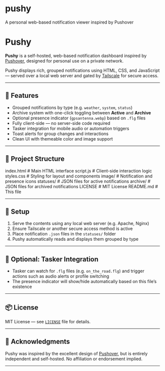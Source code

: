 # pushy
A personal web-based notification viewer inspired by Pushover

# Pushy

**Pushy** is a self-hosted, web-based notification dashboard inspired by [Pushover](https://pushover.net), designed for personal use on a private network.

Pushy displays rich, grouped notifications using HTML, CSS, and JavaScript — served over a local web server and gated by [Tailscale](https://tailscale.com) for secure access.

---

## 🔧 Features

- Grouped notifications by type (e.g. `weather`, `system`, `status`)
- Archive system with one-click toggling between **Active** and **Archive**
- Optional presence indicator (`gpsantenna.webp`) based on `.flg` files
- Fully client-side — no server-side code required
- Tasker integration for mobile audio or automation triggers
- Toast alerts for group changes and interactions
- Clean UI with themeable color and image support

---

## 📂 Project Structure

index.html # Main HTML interface
script.js # Client-side interaction logic
styles.css # Styling for layout and components
image/ # Notification and presence icons
statuses/ # JSON files for active notifications
archive/ # JSON files for archived notifications
LICENSE # MIT License
README.md # This file


---

## 🚀 Setup

1. Serve the contents using any local web server (e.g. Apache, Nginx)
2. Ensure Tailscale or another secure access method is active
3. Place notification `.json` files in the `statuses/` folder
4. Pushy automatically reads and displays them grouped by type

---

## 📱 Optional: Tasker Integration

- Tasker can watch for `.flg` files (e.g. `on_the_road.flg`) and trigger actions such as audio alerts or profile switching
- The presence indicator will show/hide automatically based on this file’s existence

---

## 📦 License

MIT License — see [`LICENSE`](LICENSE) file for details.

---

## 🙏 Acknowledgments

Pushy was inspired by the excellent design of [Pushover](https://pushover.net), but is entirely independent and self-hosted. No affiliation or endorsement implied.

---
